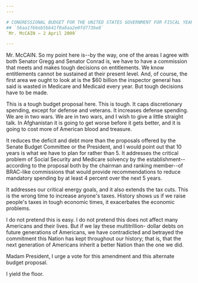 ```yaml
---
---

# CONGRESSIONAL BUDGET FOR THE UNITED STATES GOVERNMENT FOR FISCAL YEAR
## `56aa1f66eb5bb41f0a8aa2e0fd773be8`
`Mr. McCAIN — 2 April 2009`

---
```



Mr. McCAIN. So my point here is--by the way, one of the areas I agree 
with both Senator Gregg and Senator Conrad is, we have to have a 
commission that meets and makes tough decisions on entitlements. We 
know entitlements cannot be sustained at their present level. And, of 
course, the first area we ought to look at is the $60 billion the 
inspector general has said is wasted in Medicare and Medicaid every 
year. But tough decisions have to be made.

This is a tough budget proposal here. This is tough. It caps 
discretionary spending, except for defense and veterans. It increases 
defense spending. We are in two wars. We are in two wars, and I wish to 
give a little straight talk. In Afghanistan it is going to get worse 
before it gets better, and it is going to cost more of American blood 
and treasure.

It reduces the deficit and debt more than the proposals offered by 
the Senate Budget Committee or the President, and I would point out 
that 10 years is what we have to plan for rather than 5. It addresses 
the critical problem of Social Security and Medicare solvency by the 
establishment--according to the proposal both by the chairman and 
ranking member--of BRAC-like commissions that would provide 
recommendations to reduce mandatory spending by at least 4 percent over 
the next 5 years.

It addresses our critical energy goals, and it also extends the tax 
cuts. This is the wrong time to increase anyone's taxes. History shows 
us if we raise people's taxes in tough economic times, it exacerbates 
the economic problems.

I do not pretend this is easy. I do not pretend this does not affect 
many Americans and their lives. But if we lay these multitrillion-
dollar debts on future generations of Americans, we have contradicted 
and betrayed the commitment this Nation has kept throughout our 
history; that is, that the next generation of Americans inherit a 
better Nation than the one we did.

Madam President, I urge a vote for this amendment and this alternate 
budget proposal.

I yield the floor.